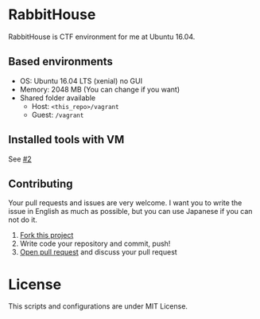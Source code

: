 # RabbitHouse

RabbitHouse is CTF environment for me at Ubuntu 16.04.

## Based environments

+ OS: Ubuntu 16.04 LTS (xenial) no GUI
+ Memory: 2048 MB (You can change if you want)
+ Shared folder available
    + Host:  `<this_repo>/vagrant`
    + Guest: `/vagrant`
    
## Installed tools with VM

See [#2](https://github.com/ryo-san470/rabbithouse/issues/2)

## Contributing
Your pull requests and issues are very welcome. 
I want you to write the issue in English as much as possible, but you can use Japanese if you can not do it.

1. [Fork this project](https://github.com/ryo-san470/rabbithouse/fork)
2. Write code your repository and commit, push!
3. [Open pull request](https://github.com/ryo-san470/rabbithouse/pull/new/master) and discuss your pull request

# License
This scripts and configurations are under MIT License.
